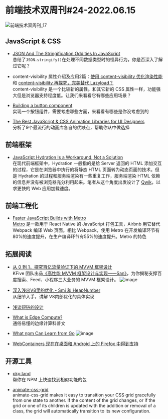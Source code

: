 # 前端技术双周刊#24-2022.06.15

![前端技术双周刊_17](https://user-images.githubusercontent.com/4032009/173819167-468d3f7b-fb8f-4731-bd54-fff733181913.png)

## JavaScript & CSS
- [JSON And The Stringification Oddities In JavaScript](https://www.zhenghao.io/posts/json-oddities)
<br>总结了`JSON.stringify()`在处理不同数据类型时的怪异行为，你是否深入了解过它呢？

- content-visibility 属性介绍及应用2篇：[使用 content-visibility 优化渲染性能](https://mp.weixin.qq.com/s?__biz=Mzg2MDU4MzU3Nw==&mid=2247491664&idx=1&sn=59973401424af67d48bf2e8fb428cdcb)和 [content-visibility 再探究，完美替代 Lazyload？](https://mp.weixin.qq.com/s/bZ6edmEoVXLWloQssiQxRg)
<br>content-visibility 是一个比较新的属性。和其它新的 CSS 属性一样，功能强大但是浏览器支持程度低。让我们来看看它有哪些应用场景？

- [Building a button component](https://web.dev/building-a-button-component)
<br>实现一个按钮组件，需要考虑哪些方面，来看看有哪些是你没考虑到的

- [The Best JavaScript & CSS Animation Libraries for UI Designers](https://www.sitepoint.com/our-top-9-animation-libraries/)
<br>分析了9个最流行的动画库各自的优缺点，帮助你从中做选择

## 前端框架

- [JavaScript Hydration Is a Workaround, Not a Solution](https://thenewstack.io/javascript-hydration-is-a-workaround-not-a-solution/)
<br>在现代前端框架中，Hydration 一般指的是给 Server 返回的 HTML 添加交互的过程，它是在浏览器中执行的将静态 HTML 页面转为动态页面的技术。但是 Hydration 的过程和服务端渲染有一些重复工作，服务端渲染 HTML 依赖的信息并没有被浏览器充分利用起来。笔者从这个角度出发设计了 [Qwik](https://qwik.builder.io/)，以求更快的 Web 应用加载速度。

## 前端工程化
- [Faster JavaScript Builds with Metro](https://medium.com/airbnb-engineering/faster-javascript-builds-with-metro-cfc46d617a1f)
<br>[Metro](https://facebook.github.io/metro/) 是一款用于 React Native 的 JavaScript 打包工具，Airbnb 用它替代 Webpack 编译 Web 页面。相比 Webpack，使用 Metro 在开发编译环节有80%的速度提升，在生产编译环节有55%的速度提升。Metro 的特色

## 拓展阅读

- [从 0 到 1，探究百亿流量验证下的 MVVM 框架设计](https://mp.weixin.qq.com/s/jJdx51Ym3J-fK0osz_etMw)
<br> KFive 团队出品[《高性能 MVVM 框架设计与实现——San》](https://item.jd.com/10053513108574.html?cu=true&utm_source=mp.weixin.qq.com&utm_medium=tuiguang&utm_campaign=t_50375_&utm_term=fcde59a007904fdeabf7e0576dad1b07)，为你揭秘支撑百度搜索、Feed、小程序三大业务的 MVVM 框架设计。
![image](https://user-images.githubusercontent.com/4032009/173819705-7452874f-1188-4515-88a2-7b345aa50902.png)

- [深入浅出V8里的优化 - Smi 和 HeapNumber](https://mp.weixin.qq.com/s/KZPlV0zuM96Nv01J2LGsmQ)
<br>从细节入手，讲解 V8内部优化的具体实现

- [浅谈短链的设计](https://mp.weixin.qq.com/s/KtLbCClA_k54Ew08bp0jSg)

- [What is Edge Compute?](https://austingil.com/edge-compute-knitted-dog-hats/)
<br>通俗易懂的边缘计算科普文

- [What npm Can Learn from Go](https://engineering.hardfin.com/2022/05/npm-mod/)
![image](https://user-images.githubusercontent.com/4032009/173819614-e6b18e90-eddd-409f-a4b0-fad9f8f88cd1.png)

- [WebContainers 现在在桌面和 Android 上的 Firefox 中得到支持](https://blog.stackblitz.com/posts/webcontainers-are-now-supported-on-firefox/)

## 开源工具
- [pkg.land](https://pkg.land/)
<br>帮你在 NPM 上快速找到相似功能的包

- [animate-css-grid](https://github.com/aholachek/animate-css-grid)
<br>animate-css-grid makes it easy to transition your CSS grid gracefully from one state to another. If the content of the grid changes, or if the grid or one of its children is updated with the addition or removal of a class, the grid will automatically transition to its new configuration.


